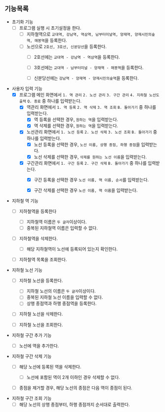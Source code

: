 ## 기능목록

* 초기화 기능
    * [ ] 프로그램 실행 시 초기설정을 한다.
        * [ ] 지하철역으로 `교대역, 강남역, 역삼역, 남부터미널역, 양재역, 양재시민의숲역, 매봉역`을 등록한다.
        * [ ] 노선으로 `2호선, 3호선, 신분당선`을 등록한다.
            * [ ] 2호선에는 `교대역 - 강남역 - 역삼역`을 등록한다.
            * [ ] 3호선에는 `교대역 - 남부터미널 - 양재역 - 매봉역`을 등록한다.
            * [ ] 신분당선에는 `강남역 - 양재역 - 양재시민의숲역`을 등록한다.


* 사용자 입력 기능
    * [x] 프로그램 메인 화면에서 `1. 역 관리` `2. 노선 관리` `3. 구간 관리` `4. 지하철 노선도 출력` `Q. 종료` 중 하나를 입력받는다.
        * [x] 역관리 화면에서 `1. 역 등록` `2. 역 삭제` `3. 역 조회` `B. 돌아가기` 중 하나를 입력받는다.
            * [x] 역 등록을 선택한 경우, `원하는 역`을 입력받는다.
            * [x] 역 삭제를 선택한 경우, `원하는 역`을 입력받는다.
        * [x] 노선관리 화면에서 `1. 노선 등록` `2. 노선 삭제` `3. 노선 조회` `B. 돌아가기` 중 하나를 입력받는다.
            * [x] 노선 등록을 선택한 경우, `노선 이름, 상행 종점, 하행 종점`을 입력받는다.
            * [x] 노선 삭제를 선택한 경우, `삭제를 원하는 노선 이름`을 입력받는다.
        * [x] 구간관리 화면에서 `1. 구간 등록` `2. 구간 삭제` `B. 돌아가기` 중 하나를 입력받는다.
            * [x] 구간 등록을 선택한 경우 `노선 이름, 역 이름, 순서`를 입력받는다.
            * [x] 구간 삭제를 선택한 경우 `노선 이름, 역 이름`을 입력받는다.


* 지하철 역 기능
    * [ ] 지하철역을 등록한다
        * [ ] 지하철역 이름은 `두 글자`이상이다.
        * [ ] 중복된 지하철역 이름은 입력할 수 없다.

    * [ ] 지하철역을 삭제한다.
        * [ ] 해당 지하철역이 노선에 등록되어 있는지 확인한다.

    * [ ] 지하철역 목록을 조회한다.


* 지하철 노선 기능
    * [ ] 지하철 노선을 등록한다.
        * [ ] 지하철 노선의 이름은 `두 글자`이상이다.
        * [ ] 중복된 지하철 노선 이름을 입력할 수 없다.
        * [ ] 상행 종점역과 하행 종점역을 등록한다.

    * [ ] 지하철 노선을 삭제한다.
    * [ ] 지하철 노선을 조회한다.


* 지하철 구간 추가 기능
    * [ ] 노선에 역을 추가한다.


* 지하철 구간 삭제 기능
    * [ ] 해당 노선에 등록된 역을 삭제한다.
        * [ ] 노선에 포함된 역이 2개 이하인 경우 삭제할 수 없다.
    * [ ] 종점을 제거할 경우, 해당 노선의 종점은 다음 역이 종점이 된다.


* 지하철 구간 조회 기능
    * [ ] 해당 노선의 상행 종점부터, 하행 종점까지 순서대로 출력한다.